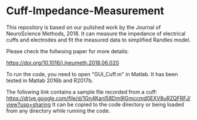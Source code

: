 # Cuff-Impedance-Measurement

This repository is based on our pulished work by the Journal of NeuroScience Methods, 2018.
It can measure the impedance of electrical cuffs and electrodes and fit the measured data to simplified Randles model.


Please check the follwoing paper for more details:

https://doi.org/10.1016/j.jneumeth.2018.06.020


To run the code, you need to open "GUI_Cuff.m" in Matlab. It has been tested in Matlab 2016b and R2017b.

The following link contains a sample file recorded from a cuff:
https://drive.google.com/file/d/1Gn4Kanl58Dm9lGmccmd0EXV8uRZQFRFJ/view?usp=sharing
It can be copied to the code directory or being loaded from any directory while running the code.
